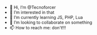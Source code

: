 - 👋 Hi, I’m @Tecnoforcer
- 👀 I’m interested in that
- 🌱 I’m currently learning JS, PHP, Lua
- 💞️ I’m looking to collaborate on something
- 📫 How to reach me: don't!!!

<!---
Tecnoforcer/Tecnoforcer is a ✨ special ✨ repository because its `README.md` (this file) appears on your GitHub profile.
You can click the Preview link to take a look at your changes.
--->

